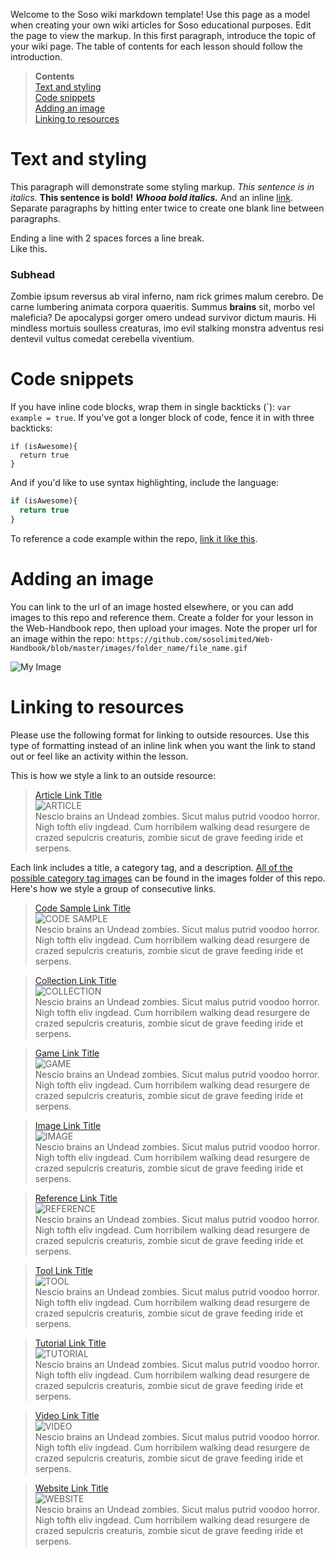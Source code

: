 Welcome to the Soso wiki markdown template! Use this page as a model when creating your own wiki articles for Soso educational purposes. Edit the page to view the markup. In this first paragraph, introduce the topic of your wiki page. The table of contents for each lesson should follow the introduction. 

> **Contents**  
> [Text and styling](#text-and-styling)  
> [Code snippets](#code-snippets)  
> [Adding an image](#adding-an-image)  
> [Linking to resources](#linking-to-resources)  


# Text and styling 
This paragraph will demonstrate some styling markup. _This sentence is in italics._ **This sentence is bold!** _**Whooa bold italics.**_ And an inline <a href="http://www.sosolimited.com" target="_blank">link</a>. Separate paragraphs by hitting enter twice to create one blank line between paragraphs.

Ending a line with 2 spaces forces a line break.  
Like this.  

### Subhead
Zombie ipsum reversus ab viral inferno, nam rick grimes malum cerebro. De carne lumbering animata corpora quaeritis. Summus **brains** sit​​, morbo vel maleficia? De apocalypsi gorger omero undead survivor dictum mauris. Hi mindless mortuis soulless creaturas, imo evil stalking monstra adventus resi dentevil vultus comedat cerebella viventium.

# Code snippets  

If you have inline code blocks, wrap them in single backticks (\`): `var example = true`.  If you've got a longer block of code, fence it in with three backticks:

```
if (isAwesome){
  return true
}
```

And if you'd like to use syntax highlighting, include the language:

```javascript
if (isAwesome){
  return true
}
```
 
To reference a code example within the repo, [link it like this](../blob/master/codesample.html).

# Adding an image  
You can link to the url of an image hosted elsewhere, or you can add images to this repo and reference them. Create a folder for your lesson in the Web-Handbook repo, then upload your images. Note the proper url for an image within the repo: `https://github.com/sosolimited/Web-Handbook/blob/master/images/folder_name/file_name.gif`  

![My Image](https://github.com/sosolimited/Web-Handbook/blob/master/images/demo%20lesson/grid_terminology.gif)  

# Linking to resources  
Please use the following format for linking to outside resources. Use this type of formatting instead of an inline link when you want the link to stand out or feel like an activity within the lesson.

This is how we style a link to an outside resource:

> <a href="https://www.sosolimited.com" target="_blank">Article Link Title</a>    
> ![ARTICLE](https://github.com/sosolimited/Web-Handbook/blob/master/images/links/tag_article.png)    
> Nescio brains an Undead zombies. Sicut malus putrid voodoo horror. Nigh tofth eliv ingdead. Cum horribilem walking dead resurgere de crazed sepulcris creaturis, zombie sicut de grave feeding iride et serpens.  

Each link includes a title, a category tag, and a description. <a href="https://github.com/sosolimited/Web-Handbook/tree/master/images/links" target="_blank">All of the possible category tag images</a> can be found in the images folder of this repo. Here's how we style a group of consecutive links. 
 
> <a href="https://www.sosolimited.com" target="_blank">Code Sample Link Title</a>    
> ![CODE SAMPLE](https://github.com/sosolimited/Web-Handbook/blob/master/images/links/tag_codesample.png)  
> Nescio brains an Undead zombies. Sicut malus putrid voodoo horror. Nigh tofth eliv ingdead. Cum horribilem walking dead resurgere de crazed sepulcris creaturis, zombie sicut de grave feeding iride et serpens.  

> <a href="https://www.sosolimited.com" target="_blank">Collection Link Title</a>    
> ![COLLECTION](https://github.com/sosolimited/Web-Handbook/blob/master/images/links/tag_collection.png)  
> Nescio brains an Undead zombies. Sicut malus putrid voodoo horror. Nigh tofth eliv ingdead. Cum horribilem walking dead resurgere de crazed sepulcris creaturis, zombie sicut de grave feeding iride et serpens.  

> <a href="https://www.sosolimited.com" target="_blank">Game Link Title</a>    
> ![GAME](https://github.com/sosolimited/Web-Handbook/blob/master/images/links/tag_game.png)  
> Nescio brains an Undead zombies. Sicut malus putrid voodoo horror. Nigh tofth eliv ingdead. Cum horribilem walking dead resurgere de crazed sepulcris creaturis, zombie sicut de grave feeding iride et serpens.  

> <a href="https://www.sosolimited.com" target="_blank">Image Link Title</a>    
> ![IMAGE](https://github.com/sosolimited/Web-Handbook/blob/master/images/links/tag_image.png)  
> Nescio brains an Undead zombies. Sicut malus putrid voodoo horror. Nigh tofth eliv ingdead. Cum horribilem walking dead resurgere de crazed sepulcris creaturis, zombie sicut de grave feeding iride et serpens.  

> <a href="https://www.sosolimited.com" target="_blank">Reference Link Title</a>    
> ![REFERENCE](https://github.com/sosolimited/Web-Handbook/blob/master/images/links/tag_reference.png)  
> Nescio brains an Undead zombies. Sicut malus putrid voodoo horror. Nigh tofth eliv ingdead. Cum horribilem walking dead resurgere de crazed sepulcris creaturis, zombie sicut de grave feeding iride et serpens.  

> <a href="https://www.sosolimited.com" target="_blank">Tool Link Title</a>    
> ![TOOL](https://github.com/sosolimited/Web-Handbook/blob/master/images/links/tag_tool.png)  
> Nescio brains an Undead zombies. Sicut malus putrid voodoo horror. Nigh tofth eliv ingdead. Cum horribilem walking dead resurgere de crazed sepulcris creaturis, zombie sicut de grave feeding iride et serpens.  

> <a href="https://www.sosolimited.com" target="_blank">Tutorial Link Title</a>    
> ![TUTORIAL](https://github.com/sosolimited/Web-Handbook/blob/master/images/links/tag_tutorial.png)  
> Nescio brains an Undead zombies. Sicut malus putrid voodoo horror. Nigh tofth eliv ingdead. Cum horribilem walking dead resurgere de crazed sepulcris creaturis, zombie sicut de grave feeding iride et serpens.  

> <a href="https://www.sosolimited.com" target="_blank">Video Link Title</a>    
> ![VIDEO](https://github.com/sosolimited/Web-Handbook/blob/master/images/links/tag_video.png)  
> Nescio brains an Undead zombies. Sicut malus putrid voodoo horror. Nigh tofth eliv ingdead. Cum horribilem walking dead resurgere de crazed sepulcris creaturis, zombie sicut de grave feeding iride et serpens.  

> <a href="https://www.sosolimited.com" target="_blank">Website Link Title</a>    
> ![WEBSITE](https://github.com/sosolimited/Web-Handbook/blob/master/images/links/tag_website.png)  
> Nescio brains an Undead zombies. Sicut malus putrid voodoo horror. Nigh tofth eliv ingdead. Cum horribilem walking dead resurgere de crazed sepulcris creaturis, zombie sicut de grave feeding iride et serpens.  

[article]: https://github.com/sosolimited/Web-Handbook/blob/master/images/links/tag_article.png "Article"